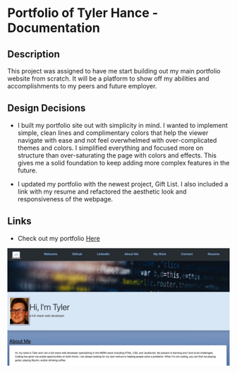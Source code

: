 # Portfolio of Tyler Hance - Documentation

<h2>Description</h2>

This project was assigned to have me start building out my main portfolio website from scratch. It will be a platform to show off my abilities and accomplishments to my peers and future employer. 

<h2>Design Decisions</h2>

* I built my portfolio site out with simplicity in mind. I wanted to implement simple, clean lines and complimentary colors that help the viewer navigate with ease and not feel overwhelmed with over-complicated themes and colors. I simplified everything and focused more on structure than over-saturating the page with colors and effects. This gives me a solid foundation to keep adding more complex features in the future.

* I updated my portfolio with the newest project, Gift List. I also included a link with my resume and refactored the aesthetic look and responsiveness of the webpage.


<h2>Links</h2>

* Check out my portfolio [Here](https://tylerhance.github.io/webdev-portfolio/)



![MyPortfolioScreenshot](./assets/images/portfolioscreenshot.jpeg)
